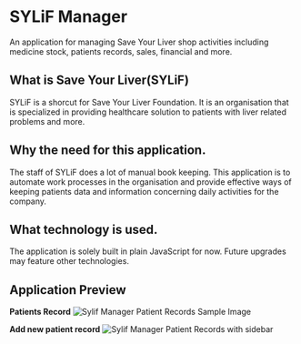 # SYLiF Manager
An application for managing Save Your Liver shop activities including medicine stock, patients records, sales, financial and more.


## What is Save Your Liver(SYLiF)

SYLiF is a shorcut for Save Your Liver Foundation. It is an organisation that is specialized in providing healthcare solution to patients with liver related problems and more.


## Why the need for this application.

The staff of SYLiF does a lot of manual book keeping. This application is to automate work processes in the organisation and provide effective ways of keeping patients data and information concerning daily activities for the company.


## What technology is used. 

The application is solely built in plain JavaScript for now. Future upgrades may feature other technologies.


## Application Preview

**Patients Record**
![Sylif Manager Patient Records Sample Image](https://user-images.githubusercontent.com/47257672/81927690-95acf680-95d3-11ea-9b8a-401cdeaa3c9e.PNG)

**Add new patient record**
![Sylif Manager Patient Records with sidebar](https://user-images.githubusercontent.com/47257672/81927743-b07f6b00-95d3-11ea-9c39-e08bd4a5cd5f.PNG)

